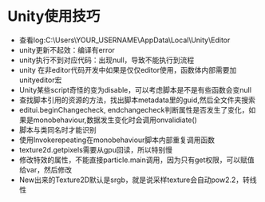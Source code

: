 # Unity使用技巧

* 查看log:C:\Users\YOUR\_USERNAME\AppData\Local\Unity\Editor
* unity更新不起效：编译有error
* unity执行不到对应代码：出现null，导致不能执行到流程
* unity 在非editor代码开发中如果是仅仅editor使用，函数体内部需要加unityeditor宏
* Unity某些script奇怪的变为disable，可以考虑脚本是不是有些函数会变null
* 查找脚本引用的资源的方法，找出脚本metadata里的guid,然后全文件夹搜索
* editui.beginChangecheck, endchangecheck判断属性是否发生了变化，如果是monobehaviour,数据发生变化时会调用onvalidiate\(\)
* 脚本与类同名时才能识别
* 使用Invokerepeating在monobehaviour脚本内部重复调用函数
* texture2d.getpixels需要从gpu回读，所以特别慢
* 修改特效的属性，不能直接particle.main调用，因为只有get权限，可以赋值给var，然后修改
* New出来的Texture2D默认是srgb，就是说采样texture会自动pow2.2，转线性








